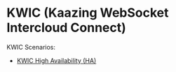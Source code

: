 # KWIC (Kaazing WebSocket Intercloud Connect)

KWIC Scenarios:

* [KWIC High Availability (HA)](kwic-ha)